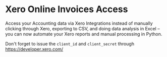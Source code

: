 # Xero Online Invoices Access

Access your Accounting data via Xero Integrations instead of manually clicking through Xero, exporting to CSV, and doing data analysis in Excel – you can now automate your Xero reports and manual processing in Python.

Don't forget to issue the `client_id` and `client_secret` through https://developer.xero.com/
